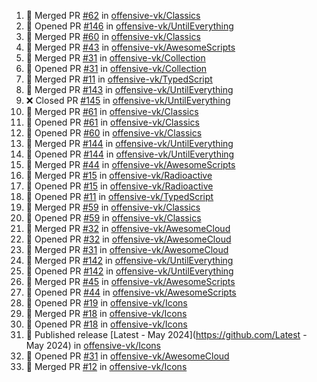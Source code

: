 <!--START_SECTION:activity-->
1. 🎉 Merged PR [#62](https://github.com/offensive-vk/Classics/pull/62) in [offensive-vk/Classics](https://github.com/offensive-vk/Classics)
2. 💪 Opened PR [#146](https://github.com/offensive-vk/UntilEverything/pull/146) in [offensive-vk/UntilEverything](https://github.com/offensive-vk/UntilEverything)
3. 🎉 Merged PR [#60](https://github.com/offensive-vk/Classics/pull/60) in [offensive-vk/Classics](https://github.com/offensive-vk/Classics)
4. 🎉 Merged PR [#43](https://github.com/offensive-vk/AwesomeScripts/pull/43) in [offensive-vk/AwesomeScripts](https://github.com/offensive-vk/AwesomeScripts)
5. 🎉 Merged PR [#31](https://github.com/offensive-vk/Collection/pull/31) in [offensive-vk/Collection](https://github.com/offensive-vk/Collection)
6. 💪 Opened PR [#31](https://github.com/offensive-vk/Collection/pull/31) in [offensive-vk/Collection](https://github.com/offensive-vk/Collection)
7. 🎉 Merged PR [#11](https://github.com/offensive-vk/TypedScript/pull/11) in [offensive-vk/TypedScript](https://github.com/offensive-vk/TypedScript)
8. 🎉 Merged PR [#143](https://github.com/offensive-vk/UntilEverything/pull/143) in [offensive-vk/UntilEverything](https://github.com/offensive-vk/UntilEverything)
9. ❌ Closed PR [#145](https://github.com/offensive-vk/UntilEverything/pull/145) in [offensive-vk/UntilEverything](https://github.com/offensive-vk/UntilEverything)
10. 🎉 Merged PR [#61](https://github.com/offensive-vk/Classics/pull/61) in [offensive-vk/Classics](https://github.com/offensive-vk/Classics)
11. 💪 Opened PR [#61](https://github.com/offensive-vk/Classics/pull/61) in [offensive-vk/Classics](https://github.com/offensive-vk/Classics)
12. 💪 Opened PR [#60](https://github.com/offensive-vk/Classics/pull/60) in [offensive-vk/Classics](https://github.com/offensive-vk/Classics)
13. 🎉 Merged PR [#144](https://github.com/offensive-vk/UntilEverything/pull/144) in [offensive-vk/UntilEverything](https://github.com/offensive-vk/UntilEverything)
14. 💪 Opened PR [#144](https://github.com/offensive-vk/UntilEverything/pull/144) in [offensive-vk/UntilEverything](https://github.com/offensive-vk/UntilEverything)
15. 🎉 Merged PR [#44](https://github.com/offensive-vk/AwesomeScripts/pull/44) in [offensive-vk/AwesomeScripts](https://github.com/offensive-vk/AwesomeScripts)
16. 🎉 Merged PR [#15](https://github.com/offensive-vk/Radioactive/pull/15) in [offensive-vk/Radioactive](https://github.com/offensive-vk/Radioactive)
17. 💪 Opened PR [#15](https://github.com/offensive-vk/Radioactive/pull/15) in [offensive-vk/Radioactive](https://github.com/offensive-vk/Radioactive)
18. 💪 Opened PR [#11](https://github.com/offensive-vk/TypedScript/pull/11) in [offensive-vk/TypedScript](https://github.com/offensive-vk/TypedScript)
19. 🎉 Merged PR [#59](https://github.com/offensive-vk/Classics/pull/59) in [offensive-vk/Classics](https://github.com/offensive-vk/Classics)
20. 💪 Opened PR [#59](https://github.com/offensive-vk/Classics/pull/59) in [offensive-vk/Classics](https://github.com/offensive-vk/Classics)
21. 🎉 Merged PR [#32](https://github.com/offensive-vk/AwesomeCloud/pull/32) in [offensive-vk/AwesomeCloud](https://github.com/offensive-vk/AwesomeCloud)
22. 💪 Opened PR [#32](https://github.com/offensive-vk/AwesomeCloud/pull/32) in [offensive-vk/AwesomeCloud](https://github.com/offensive-vk/AwesomeCloud)
23. 🎉 Merged PR [#31](https://github.com/offensive-vk/AwesomeCloud/pull/31) in [offensive-vk/AwesomeCloud](https://github.com/offensive-vk/AwesomeCloud)
24. 🎉 Merged PR [#142](https://github.com/offensive-vk/UntilEverything/pull/142) in [offensive-vk/UntilEverything](https://github.com/offensive-vk/UntilEverything)
25. 💪 Opened PR [#142](https://github.com/offensive-vk/UntilEverything/pull/142) in [offensive-vk/UntilEverything](https://github.com/offensive-vk/UntilEverything)
26. 🎉 Merged PR [#45](https://github.com/offensive-vk/AwesomeScripts/pull/45) in [offensive-vk/AwesomeScripts](https://github.com/offensive-vk/AwesomeScripts)
27. 💪 Opened PR [#44](https://github.com/offensive-vk/AwesomeScripts/pull/44) in [offensive-vk/AwesomeScripts](https://github.com/offensive-vk/AwesomeScripts)
28. 💪 Opened PR [#19](https://github.com/offensive-vk/Icons/pull/19) in [offensive-vk/Icons](https://github.com/offensive-vk/Icons)
29. 🎉 Merged PR [#18](https://github.com/offensive-vk/Icons/pull/18) in [offensive-vk/Icons](https://github.com/offensive-vk/Icons)
30. 💪 Opened PR [#18](https://github.com/offensive-vk/Icons/pull/18) in [offensive-vk/Icons](https://github.com/offensive-vk/Icons)
31. 🚀 Published release [Latest - May 2024](https://github.com/Latest - May 2024) in [offensive-vk/Icons](https://github.com/offensive-vk/Icons)
32. 💪 Opened PR [#31](https://github.com/offensive-vk/AwesomeCloud/pull/31) in [offensive-vk/AwesomeCloud](https://github.com/offensive-vk/AwesomeCloud)
33. 🎉 Merged PR [#12](https://github.com/offensive-vk/Icons/pull/12) in [offensive-vk/Icons](https://github.com/offensive-vk/Icons)
<!--END_SECTION:activity-->
